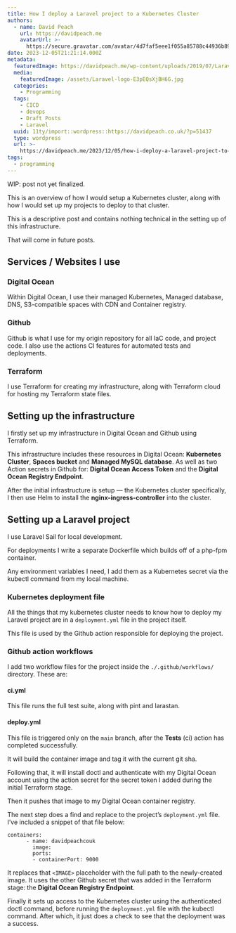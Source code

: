 ```yaml
---
title: How I deploy a Laravel project to a Kubernetes Cluster
authors:
  - name: David Peach
    url: https://davidpeach.me
    avatarUrl: >-
      https://secure.gravatar.com/avatar/4d7faf5eee1f055a85788c44936b8995eaab6dfb004e7854ec747ccb272e91ee?s=96&d=mm&r=g
date: 2023-12-05T21:21:14.000Z
metadata:
  featuredImage: https://davidpeach.me/wp-content/uploads/2019/07/Laravel-logo.jpg
  media:
    featuredImage: /assets/Laravel-logo-E3pEQsXjBH6G.jpg
  categories:
    - Programming
  tags:
    - CICD
    - devops
    - Draft Posts
    - Laravel
  uuid: 11ty/import::wordpress::https://davidpeach.co.uk/?p=51437
  type: wordpress
  url: >-
    https://davidpeach.me/2023/12/05/how-i-deploy-a-laravel-project-to-a-kubernetes-cluster/
tags:
  - programming
---
```

WIP: post not yet finalized.

This is an overview of how I would setup a Kubernetes cluster, along with how I would set up my projects to deploy to that cluster.

This is a descriptive post and contains nothing technical in the setting up of this infrastructure.

That will come in future posts.

## Services / Websites I use

### Digital Ocean

Within Digital Ocean, I use their managed Kubernetes, Managed database, DNS, S3-compatible spaces with CDN and Container registry.

### Github

Github is what I use for my origin repository for all IaC code, and project code. I also use the actions CI features for automated tests and deployments.

### Terraform

I use Terraform for creating my infrastructure, along with Terraform cloud for hosting my Terraform state files.

## Setting up the infrastructure

I firstly set up my infrastructure in Digital Ocean and Github using Terraform.

This infrastructure includes these resources in Digital Ocean: **Kubernetes Cluster**, **Spaces bucket** and **Managed MySQL database**. As well as two Action secrets in Github for: **Digital Ocean Access Token** and the **Digital Ocean Registry Endpoint**.

After the initial infrastructure is setup — the Kubernetes cluster specifically, I then use Helm to install the **nginx-ingress-controller** into the cluster.

## Setting up a Laravel project

I use Laravel Sail for local development.

For deployments I write a separate Dockerfile which builds off of a php-fpm container.

Any environment variables I need, I add them as a Kubernetes secret via the kubectl command from my local machine.

### Kubernetes deployment file

All the things that my kubernetes cluster needs to know how to deploy my Laravel project are in a `deployment.yml` file in the project itself.

This file is used by the Github action responsible for deploying the project.

### Github action workflows

I add two workflow files for the project inside the `./.github/workflows/` directory. These are:

#### ci.yml

This file runs the full test suite, along with pint and larastan.

#### deploy.yml

This file is triggered only on the `main` branch, after the **Tests** (ci) action has completed successfully.

It will build the container image and tag it with the current git sha.

Following that, it will install doctl and authenticate with my Digital Ocean account using the action secret for the secret token I added during the initial Terraform stage.

Then it pushes that image to my Digital Ocean container registry.

The next step does a find and replace to the project’s `deployment.yml` file. I’ve included a snippet of that file below:

```
containers:
      - name: davidpeachcouk
        image: 
        ports:
        - containerPort: 9000
```

It replaces that `<IMAGE>` placeholder with the full path to the newly-created image. It uses the other Github secret that was added in the Terraform stage: the **Digital Ocean Registry Endpoint**.

Finally it sets up access to the Kubernetes cluster using the authenticated doctl command, before running the `deployment.yml` file with the kubectl command. After which, it just does a check to see that the deployment was a success.